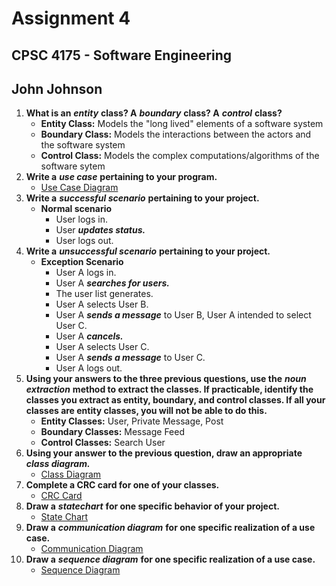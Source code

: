 # Assignment 4
## CPSC 4175 - Software Engineering
## John Johnson

1. __What is an__ ___entity___ __class? A__ ___boundary___ __class? A__ ___control___ __class?__
    - __Entity Class:__ Models the "long lived" elements of a software system
    - __Boundary Class:__ Models the interactions between the actors and the software system
    - __Control Class:__ Models the complex computations/algorithms of the software sytem
2. __Write a__ ___use case___ __pertaining to your program.__
    - [Use Case Diagram](https://github.com/JsoftEng/CPSC4175/blob/master/Homework/Assignment%204/Diagrams/Message%20System%20Use%20Case%20Diagram.pdf)
3. __Write a__ ___successful scenario___ __pertaining to your project.__
    - __Normal scenario__
      - User logs in.
      - User ___updates status.___
      - User logs out.
4. __Write a__ ___unsuccessful scenario___ __pertaining to your project.__
    - __Exception Scenario__
      - User A logs in.
      - User A ___searches for users.___
      - The user list generates.
      - User A selects User B.
      - User A ___sends a message___ to User B, User A intended to select User C.
      - User A ___cancels.___
      - User A selects User C.
      - User A ___sends a message___ to User C.
      - User A logs out.
5. __Using your answers to the three previous questions, use the__ ___noun extraction___ __method to extract the classes. If practicable, identify the classes you extract as entity, boundary, and control classes. If all your classes are entity classes, you will not be able to do this.__
    - __Entity Classes:__ User, Private Message, Post
    - __Boundary Classes:__ Message Feed
    - __Control Classes:__ Search User
6. __Using your answer to the previous question, draw an appropriate__ ___class diagram.___
    - [Class Diagram](https://github.com/JsoftEng/CPSC4175/blob/master/Homework/Assignment%204/Diagrams/Message%20System%20Class%20Diagram.pdf)
7. __Complete a CRC card for one of your classes.__
    - [CRC Card](https://github.com/JsoftEng/CPSC4175/blob/master/Homework/Assignment%204/Diagrams/Message%20System%20CRC%20Card%20Diagram.pdf)
8. __Draw a__ ___statechart___ __for one specific behavior of your project.__
    - [State Chart](https://github.com/JsoftEng/CPSC4175/blob/master/Homework/Assignment%204/Diagrams/Message%20System%20State%20Chart%20Diagram.pdf)
9. __Draw a__ ___communication diagram___ __for one specific realization of a use case.__
    - [Communication Diagram](https://github.com/JsoftEng/CPSC4175/blob/master/Homework/Assignment%204/Diagrams/Message%20System%20Communication%20Diagram.pdf)
10. __Draw a__ ___sequence diagram___ __for one specific realization of a use case.__
    - [Sequence Diagram](https://github.com/JsoftEng/CPSC4175/blob/master/Homework/Assignment%204/Diagrams/Message%20System%20Sequence%20Diagram.pdf)
